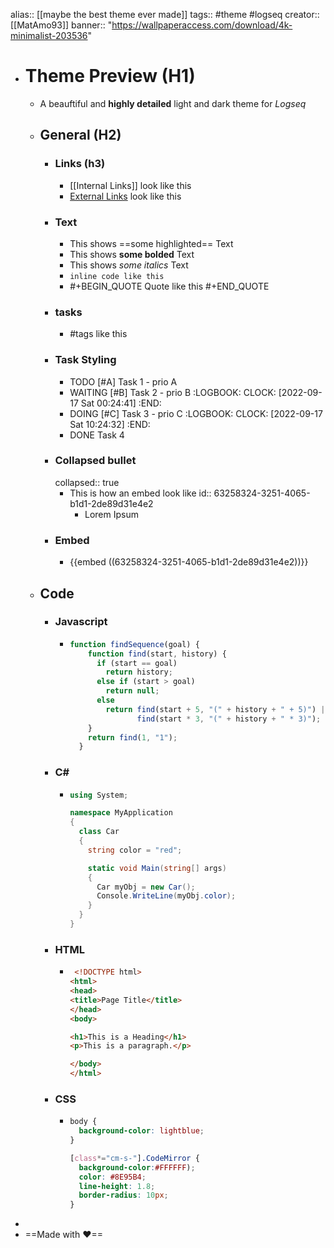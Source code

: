 alias:: [[maybe the best theme ever made]]
tags:: #theme #logseq
creator:: [[MatAmo93]]
banner:: "https://wallpaperaccess.com/download/4k-minimalist-203536"

- # Theme Preview (H1)
	- A beauftiful and  **highly detailed** light and dark theme for *Logseq*
	- ## General (H2)
		- ### Links (h3)
			- [[Internal Links]] look like this
			- [External Links](https://www.azquotes.com/quotes/topics/truth-hurts.html) look like this
		- ### Text
			- This shows ==some highlighted== Text
			- This shows **some bolded** Text
			- This shows *some italics* Text
			- `inline code like this`
			- #+BEGIN_QUOTE
			  Quote like this 
			  #+END_QUOTE
		- ### tasks
			- #tags like this
		- ### Task Styling
			- TODO [#A] Task 1 - prio A
			- WAITING [#B] Task 2 - prio B
			  :LOGBOOK:
			  CLOCK: [2022-09-17 Sat 00:24:41]
			  :END:
			- DOING [#C] Task 3 - prio C
			  :LOGBOOK:
			  CLOCK: [2022-09-17 Sat 10:24:32]
			  :END:
			- DONE Task 4
		- ### Collapsed bullet
		  collapsed:: true
			- This is how an embed look like
			  id:: 63258324-3251-4065-b1d1-2de89d31e4e2
				- Lorem Ipsum
		- ### Embed
			- {{embed ((63258324-3251-4065-b1d1-2de89d31e4e2))}}
	- ## Code
		- ### Javascript
			- ```js
			  function findSequence(goal) {
			      function find(start, history) {
			        if (start == goal)
			          return history;
			        else if (start > goal)
			          return null;
			        else
			          return find(start + 5, "(" + history + " + 5)") ||
			                 find(start * 3, "(" + history + " * 3)");
			      }
			      return find(1, "1");
			    }
			  ```
		- ### C#
			- ```cs
			  using System;
			  
			  namespace MyApplication
			  {
			    class Car
			    {
			      string color = "red";
			  
			      static void Main(string[] args)
			      {
			        Car myObj = new Car();
			        Console.WriteLine(myObj.color);
			      }
			    }
			  }
			  ```
		- ### HTML
			- ```html
			   <!DOCTYPE html>
			  <html>
			  <head>
			  <title>Page Title</title>
			  </head>
			  <body>
			  
			  <h1>This is a Heading</h1>
			  <p>This is a paragraph.</p>
			  
			  </body>
			  </html> 
			  ```
		- ### CSS
			- ```css
			  body {
			    background-color: lightblue;
			  }
			  
			  [class*="cm-s-"].CodeMirror {
			    background-color:#FFFFFF);
			    color: #8E95B4;
			    line-height: 1.8;
			    border-radius: 10px;
			  }
			  ```
-
- ==Made with ❤==